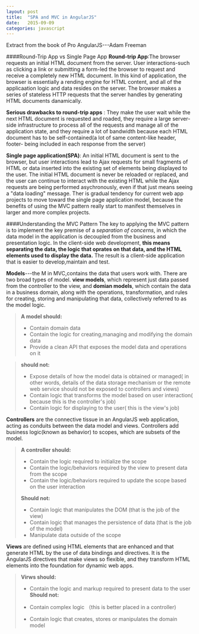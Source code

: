 ```yaml
---
layout: post
title:  "SPA and MVC in AngularJS"
date:   2015-09-09
categories: javascript
---
```

Extract from the book of Pro AngularJS---Adam Freeman

####Round-Trip App vs Single Page App
**Round-trip App**:The browser requests an initial HTML document from the server. User interactions-such as clicking a link or submitting a form-led the browser to request and receive a completely new HTML document. In this kind of application, the browser is essentially a rending engine for HTML content, and all of the applicaation logic and data resides on the server. The browser makes a series of stateless HTTP requests that the server handles by generating HTML documents danamically.

**Serious drawbacks to round-trip apps** : They make the user wait while the next HTML document is requested and roaded, they require a large server-side infrastructure to process all of the requests and manage all of the application state, and they require a lot of bandwidth because each HTML document has to be self-contained(a lot of same content-like header, footer- being included in each response from the server)

**Single page application(SPA)**: An initial HTML document is sent to the browser, but user interactions lead to Ajax requests for small fragments of HTML or data inserted into the existing set of elements being displayed to the user. The initial HTML document is never be reloaded or replaced, and the user can continue to interact with the existing HTML while the Ajax requests are being performed asychronously, even if that just means seeing a "data loading" message.
Ther is gradual tendency for current web app projects to move toward the single page application model, because the benefits of using the MVC pattern really start to manifest themselves in larger and more complex projects.

####Understanding the MVC Pattern
The key to applying the MVC pattern is to implement the key premise of a *separation of concerns*, in which the data model in the application is decoupled from the business and presentation logic. In the client-side web development, **this means separating the data, the logic that oprates on that data, and the HTML elements used to display the data.** The result is a client-side application that is easier to develop,maintain and test.

**Models**---the M in MVC,contains the data that users work with. There are two broad types of model. **view models**, which represent just data passed from the controller to the view, and **domian models**, which contain the data in a business domain, along with the operations, transformation, and rules for creating, storing and manipulating that data, collectively referred to as the model logic.

> **A model should:**
> 
>  - Contain domain data
>  - Contain the logic for creating,managing and modifying the domain data 
>  - Provide a clean API that exposes the model data and operations on it  

> **should not:**
> 
>  - Expose details of how the model data is obtained or managed( in other words, details of the data storage mechanism or the remote web
> service should not be exposed to controllers and views)
>  - Contain logic that transforms the model based on user interaction( because this is the controller's job)
>  - Contain logic for displaying to the user( this is the view's job)

 
**Controllers** are the connective tissue in an AngularJS web application, acting as conduits between the data model and views. Controllers add business logic(known as behavior) to scopes, which are subsets of the model.

> **A controller should:**
> 
>  - Contain the logic required to initialize the scope
>  - Contain the logic/behaviors required by the view to present data from the scope
>  - Contain the logic/behaviors required to update the scope based on the user interaction      
> 
> **Should not:**
>   
>  - Contain logic that manipulates the DOM (that is the job of the view)
>  - Contain logic that manages the persistence of data (that is the job of the model)
>  - Manipulate data outside of the scope

**Views** are defined using HTML elements that are enhanced and that generate HTML by the use of data bindings and directives. It is the AngularJS directives that make views so flexible, and they transform HTML elements into the foundation for dynamic web apps.

> **Virws should:**
> 
>  - Contain the logic and markup required to present data to the user  
> **Should not:**
> 
>  - Contain complex logic （this is better placed in a controller)
>  - Contain logic that creates, stores or manipulates the domain model